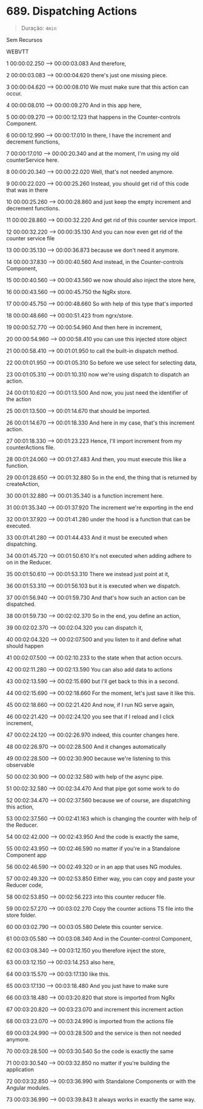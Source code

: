 # 689. Dispatching Actions

> Duração: `4min`

Sem Recursos

WEBVTT

1
00:00:02.250 --> 00:00:03.083
<v Maximilian>And therefore,</v>

2
00:00:03.083 --> 00:00:04.620
there's just one missing piece.

3
00:00:04.620 --> 00:00:08.010
We must make sure that this action can occur.

4
00:00:08.010 --> 00:00:09.270
And in this app here,

5
00:00:09.270 --> 00:00:12.123
that happens in the Counter-controls Component.

6
00:00:12.990 --> 00:00:17.010
In there, I have the increment and decrement functions,

7
00:00:17.010 --> 00:00:20.340
and at the moment, I'm using my old counterService here.

8
00:00:20.340 --> 00:00:22.020
Well, that's not needed anymore.

9
00:00:22.020 --> 00:00:25.260
Instead, you should get rid of this code that was in there

10
00:00:25.260 --> 00:00:28.860
and just keep the empty increment and decrement functions.

11
00:00:28.860 --> 00:00:32.220
And get rid of this counter service import.

12
00:00:32.220 --> 00:00:35.130
And you can now even get rid of the counter service file

13
00:00:35.130 --> 00:00:36.873
because we don't need it anymore.

14
00:00:37.830 --> 00:00:40.560
And instead, in the Counter-controls Component,

15
00:00:40.560 --> 00:00:43.560
we now should also inject the store here,

16
00:00:43.560 --> 00:00:45.750
the NgRx store.

17
00:00:45.750 --> 00:00:48.660
So with help of this type that's imported

18
00:00:48.660 --> 00:00:51.423
from ngrx/store.

19
00:00:52.770 --> 00:00:54.960
And then here in increment,

20
00:00:54.960 --> 00:00:58.410
you can use this injected store object

21
00:00:58.410 --> 00:01:01.950
to call the built-in dispatch method.

22
00:01:01.950 --> 00:01:05.310
So before we use select for selecting data,

23
00:01:05.310 --> 00:01:10.310
now we're using dispatch to dispatch an action.

24
00:01:10.620 --> 00:01:13.500
And now, you just need the identifier of the action

25
00:01:13.500 --> 00:01:14.670
that should be imported.

26
00:01:14.670 --> 00:01:18.330
And here in my case, that's this increment action.

27
00:01:18.330 --> 00:01:23.223
Hence, I'll import increment from my counterActions file.

28
00:01:24.060 --> 00:01:27.483
And then, you must execute this like a function.

29
00:01:28.650 --> 00:01:32.880
So in the end, the thing that is returned by createAction,

30
00:01:32.880 --> 00:01:35.340
is a function increment here.

31
00:01:35.340 --> 00:01:37.920
The increment we're exporting in the end

32
00:01:37.920 --> 00:01:41.280
under the hood is a function that can be executed.

33
00:01:41.280 --> 00:01:44.433
And it must be executed when dispatching.

34
00:01:45.720 --> 00:01:50.610
It's not executed when adding adhere to on in the Reducer.

35
00:01:50.610 --> 00:01:53.310
There we instead just point at it,

36
00:01:53.310 --> 00:01:56.103
but it is executed when we dispatch.

37
00:01:56.940 --> 00:01:59.730
And that's how such an action can be dispatched.

38
00:01:59.730 --> 00:02:02.370
So in the end, you define an action,

39
00:02:02.370 --> 00:02:04.320
you can dispatch it,

40
00:02:04.320 --> 00:02:07.500
and you listen to it and define what should happen

41
00:02:07.500 --> 00:02:10.233
to the state when that action occurs.

42
00:02:11.280 --> 00:02:13.590
You can also add data to actions

43
00:02:13.590 --> 00:02:15.690
but I'll get back to this in a second.

44
00:02:15.690 --> 00:02:18.660
For the moment, let's just save it like this.

45
00:02:18.660 --> 00:02:21.420
And now, if I run NG serve again,

46
00:02:21.420 --> 00:02:24.120
you see that if I reload and I click increment,

47
00:02:24.120 --> 00:02:26.970
indeed, this counter changes here.

48
00:02:26.970 --> 00:02:28.500
And it changes automatically

49
00:02:28.500 --> 00:02:30.900
because we're listening to this observable

50
00:02:30.900 --> 00:02:32.580
with help of the async pipe.

51
00:02:32.580 --> 00:02:34.470
And that pipe got some work to do

52
00:02:34.470 --> 00:02:37.560
because we of course, are dispatching this action,

53
00:02:37.560 --> 00:02:41.163
which is changing the counter with help of the Reducer.

54
00:02:42.000 --> 00:02:43.950
And the code is exactly the same,

55
00:02:43.950 --> 00:02:46.590
no matter if you're in a Standalone Component app

56
00:02:46.590 --> 00:02:49.320
or in an app that uses NG modules.

57
00:02:49.320 --> 00:02:53.850
Either way, you can copy and paste your Reducer code,

58
00:02:53.850 --> 00:02:56.223
into this counter reducer file.

59
00:02:57.270 --> 00:03:02.270
Copy the counter actions TS file into the store folder.

60
00:03:02.790 --> 00:03:05.580
Delete this counter service.

61
00:03:05.580 --> 00:03:08.340
And in the Counter-control Component,

62
00:03:08.340 --> 00:03:12.150
you therefore inject the store,

63
00:03:12.150 --> 00:03:14.253
also here,

64
00:03:15.570 --> 00:03:17.130
like this.

65
00:03:17.130 --> 00:03:18.480
And you just have to make sure

66
00:03:18.480 --> 00:03:20.820
that store is imported from NgRx

67
00:03:20.820 --> 00:03:23.070
and increment this increment action

68
00:03:23.070 --> 00:03:24.990
is imported from the actions file

69
00:03:24.990 --> 00:03:28.500
and the service is then not needed anymore.

70
00:03:28.500 --> 00:03:30.540
So the code is exactly the same

71
00:03:30.540 --> 00:03:32.850
no matter if you're building the application

72
00:03:32.850 --> 00:03:36.990
with Standalone Components or with the Angular modules.

73
00:03:36.990 --> 00:03:39.843
It always works in exactly the same way.


